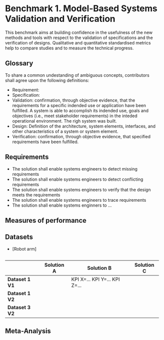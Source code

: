 # Benchmark 1. Model-Based Systems Validation and Verification

This benchmark aims at building confidence in the usefulness of the new methods and tools with respect to the validation of specifications and the verification of designs. Qualitative and quantitative standardised metrics help to compare studies and to measure the technical progress.

## Glossary

To share a common undestanding of ambiguous concepts, contributors shall agree upon the following definitions:
- Requirement:
- Specification:
- Validation: confirmation, through objective evidence, that the requirements for a specific indended use or application have been fulfilled. A system is able to accomplish its indended use, goals and objectives (i.e., meet stakeholder requirements) in the inteded operational environment. The righ system was built.
- Design: Definition of the architecture, system elements, interfaces, and other characteristics of a system or system element.
- Verification: confirmation, through objective evidence, that specified requirements have been fulfilled. 


## Requirements
- The solution shall enable systems engineers to detect missing requirements
- The solution shall enable systems engineers to detect conflicting requirements
- The solution shall enable systems engineers to verify that the design meets the requirements
- The solution shall enable systems engineers to trace requirements
- The solution shall enable systems enginners to ...


## Measures of performance

## Datasets

- [Robot arm]

## 

|              | Solution A | Solution B                    | Solution C |
|--------------|------------|-------------------------------|------------|
| **Dataset 1 V1** |            | KPI X=... KPI Y=... KPI Z=... |            |
| **Dataset 1 V2** |            |                               |            |
| **Dataset 3 V2** |            |                               |            

## Meta-Analysis


